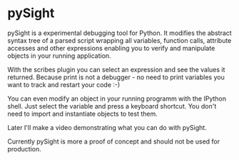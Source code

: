 

pySight
=======

pySight is a experimental debugging tool for Python.
It modifies the abstract syntax tree of a parsed script wrapping all variables, function calls, attribute accesses and other expressions enabling you to verify and manipulate objects in your running application.

With the scribes plugin you can select an expression and see the values it returned.
Because print is not a debugger - no need to print variables you want to track and restart your code :-)
 
You can even modify an object in your running programm with the IPython shell. Just select the variable and press a keyboard shortcut. You don't need to import and instantiate objects to test them.


Later I'll make a video demonstrating what you can do with pySight.


Currently pySight is more a proof of concept and should not be used for production.



